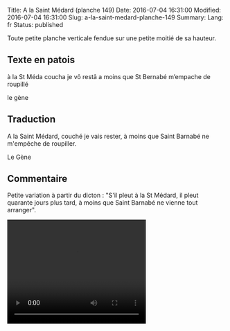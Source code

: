 Title: A la Saint Médard (planche 149)
Date: 2016-07-04 16:31:00
Modified: 2016-07-04 16:31:00
Slug: a-la-saint-medard-planche-149
Summary: 
Lang: fr
Status: published

Toute petite planche verticale fendue sur une petite moitié de sa hauteur.

<figure class="image-block" style="float: right;">
  <img alt="" src="{static}/images/planche_149.png">
  <figcaption style="max-width: 321px"></figcaption>
</figure>


## Texte en patois
à la St Méda coucha je vô restâ a moins que St Bernabé m’empache de roupillé

le gène

## Traduction
A la Saint Médard, couché je vais rester, à moins que Saint Barnabé ne m'empêche de roupiller.

Le Gène

## Commentaire
Petite variation à partir du dicton : "S'il pleut à la St Médard, il pleut quarante jours plus tard, à moins que Saint Barnabé ne vienne tout arranger".











<p style="text-align:justify;">

<video width="320" height="240" controls>
  <source src="https://d1njpgd0ygatdn.cloudfront.net/video_149.mp4" type="video/mp4">
</video>
